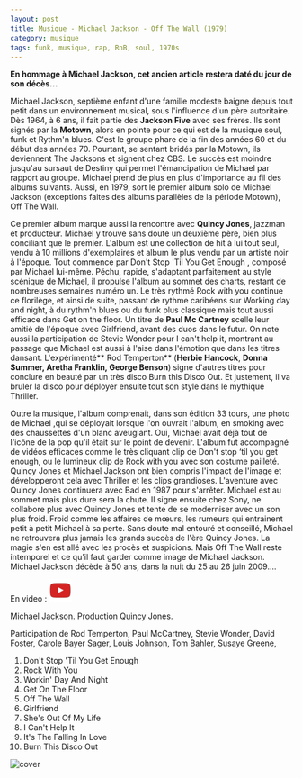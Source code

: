 ```yaml
---
layout: post
title: Musique - Michael Jackson - Off The Wall (1979)
category: musique
tags: funk, musique, rap, RnB, soul, 1970s
---
```


**En hommage à Michael Jackson, cet ancien article restera daté du jour de son décès...**

Michael Jackson, septième enfant d'une famille modeste baigne depuis tout petit dans un environnement musical, sous l'influence d'un père autoritaire. Dès 1964, à 6 ans, il fait partie des **Jackson Five** avec ses frères. Ils sont signés par la **Motown**, alors en pointe pour ce qui est de la musique soul, funk et Rythm'n blues. C'est le groupe phare de la fin des années 60 et du début des années 70. Pourtant, se sentant bridés par la Motown, ils deviennent The Jacksons et signent chez CBS. Le succès est moindre jusqu'au sursaut de Destiny qui permet l'émancipation de Michael par rapport au groupe. Michael prend de plus en plus d'importance au fil des albums suivants. Aussi, en 1979, sort le premier album solo de Michael Jackson (exceptions faites des albums parallèles de la période Motown), Off The Wall.

Ce premier album marque aussi la rencontre avec **Quincy Jones**, jazzman et producteur. Michael y trouve sans doute un deuxième père, bien plus conciliant que le premier. L'album est une collection de hit à lui tout seul, vendu à 10 millions d'exemplaires et album le plus vendu par un artiste noir à l'époque. Tout commence par Don't Stop 'Til You Get Enough , composé par Michael lui-même. Péchu, rapide, s'adaptant parfaitement au style scénique de Michael, il propulse l'album au sommet des charts, restant de nombreuses semaines numéro un. Le très rythmé Rock with you continue ce florilège, et ainsi de suite, passant de rythme caribéens sur Working day and night, à du rythm'n blues ou du funk plus classique mais tout aussi efficace dans Get on the floor. Un titre de **Paul Mc Cartney** scelle leur amitié de l'époque avec Girlfriend, avant des duos dans le futur. On note aussi la participation de Stevie Wonder pour I can't help it, montrant au passage que Michael est aussi à l'aise dans l'émotion que dans les titres dansant. L'expérimenté** Rod Temperton** (**Herbie Hancock**, **Donna Summer, Aretha Franklin, George Benson**) signe d'autres titres pour conclure en beauté par un très disco Burn this Disco Out. Et justement, il va bruler la disco pour déployer ensuite tout son style dans le mythique Thriller.

Outre la musique, l'album comprenait, dans son édition 33 tours, une photo de Michael ,qui se déployait lorsque l'on ouvrait l'album, en smoking avec des chaussettes d'un blanc aveuglant. Oui, Michael avait déjà tout de l'icône de la pop qu'il était sur le point de devenir. L'album fut accompagné de vidéos efficaces comme le très cliquant clip de Don't stop ‘til you get enough, ou le lumineux clip de Rock with you avec son costume pailleté. Quincy Jones et Michael Jackson ont bien compris l'impact de l'image et développeront cela avec Thriller et les clips grandioses. L'aventure avec Quincy Jones continuera avec Bad en 1987 pour s'arrêter. Michael est au sommet mais plus dure sera la chute. Il signe ensuite chez Sony, ne collabore plus avec Quincy Jones et tente de se moderniser avec un son plus froid. Froid comme les affaires de mœurs, les rumeurs qui entrainent petit à petit Michael à sa perte. Sans doute mal entouré et conseillé, Michael ne retrouvera plus jamais les grands succès de l'ère Quincy Jones. La magie s'en est allé avec les procès et suspicions. Mais Off The Wall reste intemporel et ce qu'il faut garder comme image de Michael Jackson. Michael Jackson décède à 50 ans, dans la nuit du 25 au 26 juin 2009....

En video : [![video](/images/youtube.png)](https://www.youtube.com/watch?v=yURRmWtbTbo)

Michael Jackson. Production Quincy Jones.

Participation de Rod Temperton, Paul McCartney, Stevie Wonder, David Foster, Carole Bayer Sager, Louis Johnson, Tom Bahler, Susaye Greene,

1. Don't Stop 'Til You Get Enough
2. Rock With You 
3. Workin' Day And Night 
4. Get On The Floor 
5. Off The Wall 
6. Girlfriend 
7. She's Out Of My Life 
8. I Can't Help It 
9. It's The Falling In Love 
10. Burn This Disco Out

![cover](https://filedn.eu/llqi9IBxlYouGRXYG2xlROb/img/2009/mjoffthewall.jpg)
